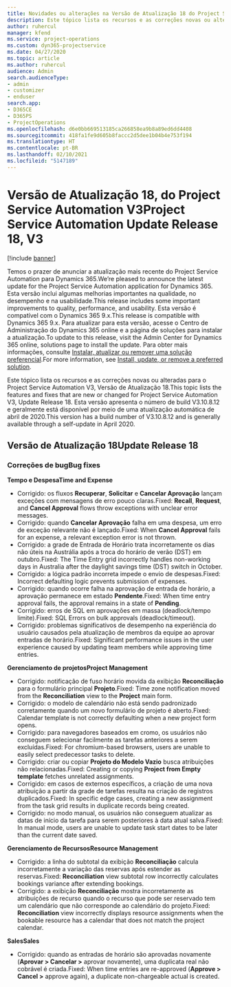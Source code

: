 ```yaml
---
title: Novidades ou alterações na Versão de Atualização 18 do Project Service Automation V3
description: Este tópico lista os recursos e as correções novas ou alteradas disponíveis na Versão de Atualização 18 do Project Service Automation V3.
author: ruhercul
manager: kfend
ms.service: project-operations
ms.custom: dyn365-projectservice
ms.date: 04/27/2020
ms.topic: article
ms.author: ruhercul
audience: Admin
search.audienceType:
- admin
- customizer
- enduser
search.app:
- D365CE
- D365PS
- ProjectOperations
ms.openlocfilehash: d6e0bb669513185ca266858ea9b8a89ed6dd4408
ms.sourcegitcommit: 418fa1fe9d605b8faccc2d5dee1b04b4e753f194
ms.translationtype: HT
ms.contentlocale: pt-BR
ms.lasthandoff: 02/10/2021
ms.locfileid: "5147189"
---
```

# <a name="project-service-automation-update-release-18-v3"></a><span data-ttu-id="23962-103">Versão de Atualização 18, do Project Service Automation V3</span><span class="sxs-lookup"><span data-stu-id="23962-103">Project Service Automation Update Release 18, V3</span></span>

[!include [banner](../includes/psa-now-project-operations.md)]

<span data-ttu-id="23962-104">Temos o prazer de anunciar a atualização mais recente do Project Service Automation para Dynamics 365.</span><span class="sxs-lookup"><span data-stu-id="23962-104">We’re pleased to announce the latest update for the Project Service Automation application for Dynamics 365.</span></span> <span data-ttu-id="23962-105">Esta versão inclui algumas melhorias importantes na qualidade, no desempenho e na usabilidade.</span><span class="sxs-lookup"><span data-stu-id="23962-105">This release includes some important improvements to quality, performance, and usability.</span></span> <span data-ttu-id="23962-106">Esta versão é compatível com o Dynamics 365 9.x.</span><span class="sxs-lookup"><span data-stu-id="23962-106">This release is compatible with Dynamics 365 9.x.</span></span> <span data-ttu-id="23962-107">Para atualizar para esta versão, acesse o Centro de Administração do Dynamics 365 online e a página de soluções para instalar a atualização.</span><span class="sxs-lookup"><span data-stu-id="23962-107">To update to this release, visit the Admin Center for Dynamics 365 online, solutions page to install the update.</span></span> <span data-ttu-id="23962-108">Para obter mais informações, consulte [Instalar, atualizar ou remover uma solução preferencial](https://docs.microsoft.com/power-platform/admin/install-remove-preferred-solution).</span><span class="sxs-lookup"><span data-stu-id="23962-108">For more information, see [Install, update, or remove a preferred solution](https://docs.microsoft.com/power-platform/admin/install-remove-preferred-solution).</span></span>

<span data-ttu-id="23962-109">Este tópico lista os recursos e as correções novas ou alteradas para o Project Service Automation V3, Versão de Atualização 18.</span><span class="sxs-lookup"><span data-stu-id="23962-109">This topic lists the features and fixes that are new or changed for Project Service Automation V3, Update Release 18.</span></span> <span data-ttu-id="23962-110">Esta versão apresenta o número de build V3.10.8.12 e geralmente está disponível por meio de uma atualização automática de abril de 2020.</span><span class="sxs-lookup"><span data-stu-id="23962-110">This version has a build number of V3.10.8.12 and is generally available through a self-update in April 2020.</span></span>

## <a name="update-release-18"></a><span data-ttu-id="23962-111">Versão de Atualização 18</span><span class="sxs-lookup"><span data-stu-id="23962-111">Update Release 18</span></span>

### <a name="bug-fixes"></a><span data-ttu-id="23962-112">Correções de bug</span><span class="sxs-lookup"><span data-stu-id="23962-112">Bug fixes</span></span>

<span data-ttu-id="23962-113">**Tempo e Despesa**</span><span class="sxs-lookup"><span data-stu-id="23962-113">**Time and Expense**</span></span>

- <span data-ttu-id="23962-114">Corrigido: os fluxos **Recuperar**, **Solicitar** e **Cancelar Aprovação** lançam exceções com mensagens de erro pouco claras.</span><span class="sxs-lookup"><span data-stu-id="23962-114">Fixed: **Recall**, **Request**, and **Cancel Approval** flows throw exceptions with unclear error messages.</span></span>
- <span data-ttu-id="23962-115">Corrigido: quando **Cancelar Aprovação** falha em uma despesa, um erro de exceção relevante não é lançado.</span><span class="sxs-lookup"><span data-stu-id="23962-115">Fixed: When **Cancel Approval** fails for an expense, a relevant exception error is not thrown.</span></span>
- <span data-ttu-id="23962-116">Corrigido: a grade de Entrada de Horário trata incorretamente os dias não úteis na Austrália após a troca do horário de verão (DST) em outubro.</span><span class="sxs-lookup"><span data-stu-id="23962-116">Fixed: The Time Entry grid incorrectly handles non-working days in Australia after the daylight savings time (DST) switch in October.</span></span>
- <span data-ttu-id="23962-117">Corrigido: a lógica padrão incorreta impede o envio de despesas.</span><span class="sxs-lookup"><span data-stu-id="23962-117">Fixed: Incorrect defaulting logic prevents submission of expenses.</span></span>
- <span data-ttu-id="23962-118">Corrigido: quando ocorre falha na aprovação de entrada de horário, a aprovação permanece em estado **Pendente**.</span><span class="sxs-lookup"><span data-stu-id="23962-118">Fixed: When time entry approval fails, the approval remains in a state of **Pending**.</span></span>
- <span data-ttu-id="23962-119">Corrigido: erros de SQL em aprovações em massa (deadlock/tempo limite).</span><span class="sxs-lookup"><span data-stu-id="23962-119">Fixed: SQL Errors on bulk approvals (deadlock/timeout).</span></span>
- <span data-ttu-id="23962-120">Corrigido: problemas significativos de desempenho na experiência do usuário causados pela atualização de membros da equipe ao aprovar entradas de horário.</span><span class="sxs-lookup"><span data-stu-id="23962-120">Fixed: Significant performance issues in the user experience caused by updating team members while approving time entries.</span></span>

<span data-ttu-id="23962-121">**Gerenciamento de projetos**</span><span class="sxs-lookup"><span data-stu-id="23962-121">**Project Management**</span></span>

- <span data-ttu-id="23962-122">Corrigido: notificação de fuso horário movida da exibição **Reconciliação** para o formulário principal **Projeto**.</span><span class="sxs-lookup"><span data-stu-id="23962-122">Fixed: Time zone notification moved from the **Reconciliation** view to the **Project** main form.</span></span>
- <span data-ttu-id="23962-123">Corrigido: o modelo de calendário não está sendo padronizado corretamente quando um novo formulário de projeto é aberto.</span><span class="sxs-lookup"><span data-stu-id="23962-123">Fixed: Calendar template is not correctly defaulting when a new project form opens.</span></span>
- <span data-ttu-id="23962-124">Corrigido: para navegadores baseados em cromo, os usuários não conseguem selecionar facilmente as tarefas anteriores a serem excluídas.</span><span class="sxs-lookup"><span data-stu-id="23962-124">Fixed: For chromium-based browsers, users are unable to easily select predecessor tasks to delete.</span></span>
- <span data-ttu-id="23962-125">Corrigido: criar ou copiar **Projeto do Modelo Vazio** busca atribuições não relacionadas.</span><span class="sxs-lookup"><span data-stu-id="23962-125">Fixed: Creating or copying **Project from Empty template** fetches unrelated assignments.</span></span>
- <span data-ttu-id="23962-126">Corrigido: em casos de externos específicos, a criação de uma nova atribuição a partir da grade de tarefas resulta na criação de registros duplicados.</span><span class="sxs-lookup"><span data-stu-id="23962-126">Fixed: In specific edge cases, creating a new assignment from the task grid results in duplicate records being created.</span></span>
- <span data-ttu-id="23962-127">Corrigido: no modo manual, os usuários não conseguem atualizar as datas de início da tarefa para serem posteriores à data atual salva.</span><span class="sxs-lookup"><span data-stu-id="23962-127">Fixed: In manual mode, users are unable to update task start dates to be later than the current date saved.</span></span>

<span data-ttu-id="23962-128">**Gerenciamento de Recursos**</span><span class="sxs-lookup"><span data-stu-id="23962-128">**Resource Management**</span></span>

- <span data-ttu-id="23962-129">Corrigido: a linha do subtotal da exibição **Reconciliação** calcula incorretamente a variação das reservas após estender as reservas.</span><span class="sxs-lookup"><span data-stu-id="23962-129">Fixed: **Reconciliation** view subtotal row incorrectly calculates bookings variance after extending bookings.</span></span>
- <span data-ttu-id="23962-130">Corrigido: a exibição **Reconciliação** mostra incorretamente as atribuições de recurso quando o recurso que pode ser reservado tem um calendário que não corresponde ao calendário do projeto.</span><span class="sxs-lookup"><span data-stu-id="23962-130">Fixed: **Reconciliation** view incorrectly displays resource assignments when the bookable resource has a calendar that does not match the project calendar.</span></span>

<span data-ttu-id="23962-131">**Sales**</span><span class="sxs-lookup"><span data-stu-id="23962-131">**Sales**</span></span>

- <span data-ttu-id="23962-132">Corrigido: quando as entradas de horário são aprovadas novamente (**Aprovar > Cancelar >** aprovar novamente), uma duplicata real não cobrável é criada.</span><span class="sxs-lookup"><span data-stu-id="23962-132">Fixed: When time entries are re-approved (**Approve > Cancel >** approve again), a duplicate non-chargeable actual is created.</span></span>
